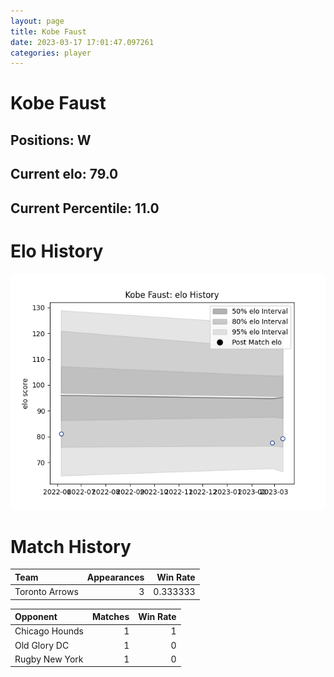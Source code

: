```yaml
---  
layout: page  
title: Kobe Faust  
date: 2023-03-17 17:01:47.097261  
categories: player  
---
```

# Kobe Faust

## Positions: W

## Current elo: 79.0

## Current Percentile: 11.0

# Elo History


![elo history](history_KobeFaust.png)
# Match History


| Team           |   Appearances |   Win Rate |
|:---------------|--------------:|-----------:|
| Toronto Arrows |             3 |   0.333333 |

| Opponent       |   Matches |   Win Rate |
|:---------------|----------:|-----------:|
| Chicago Hounds |         1 |          1 |
| Old Glory DC   |         1 |          0 |
| Rugby New York |         1 |          0 |